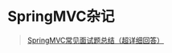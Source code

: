 # SpringMVC杂记

> [SpringMVC常见面试题总结（超详细回答）](https://blog.csdn.net/a745233700/article/details/80963758)